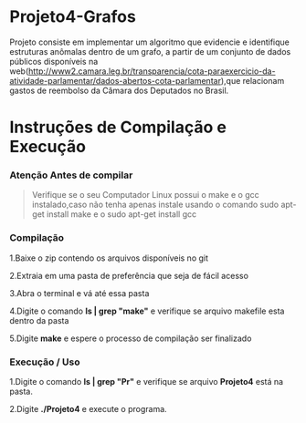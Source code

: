 # Projeto4-Grafos
Projeto consiste em implementar um algoritmo que evidencie e identifique estruturas anômalas dentro de um grafo, a partir de um conjunto de dados públicos disponíveis na web(http://www2.camara.leg.br/transparencia/cota-paraexercicio-da-atividade-parlamentar/dados-abertos-cota-parlamentar),que relacionam gastos de reembolso da Câmara dos Deputados no Brasil.


# Instruções de Compilação e Execução
### Atenção Antes de compilar
>Verifique se o seu Computador Linux possui o make e o gcc instalado,caso não tenha apenas instale usando o comando sudo apt-get install make e o sudo apt-get install gcc

### Compilação
1.Baixe o zip contendo os arquivos disponíveis no git

2.Extraia em uma pasta de preferência que seja de fácil acesso

3.Abra o terminal e vá até essa pasta

4.Digite o comando  <b>ls | grep "make"</b> e verifique se arquivo makefile esta dentro da pasta

5.Digite <b>make</b> e espere o processo de compilação ser finalizado

### Execução / Uso
1.Digite o comando <b>ls | grep "Pr"</b> e verifique se arquivo <b>Projeto4</b> está na pasta.

2.Digite <b>./Projeto4</b> e execute o programa.
